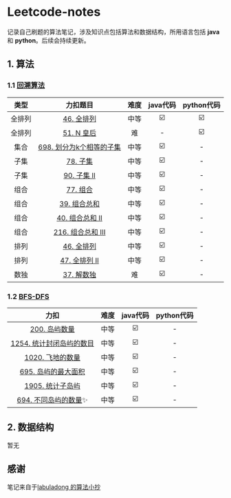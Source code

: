 # Leetcode-notes
记录自己刷题的算法笔记，涉及知识点包括算法和数据结构，所用语言包括 **java** 和 **python**。后续会持续更新。

## 1. 算法

### 1.1 [回溯算法](https://github.com/Ethan-cw/leetcode-notes/tree/main/算法/回朔算法)

|  类型  |                           力扣题目                           | 难度 | java代码 | python代码 |
| :----: | :----------------------------------------------------------: | :--: | :------: | :--------: |
| 全排列 | [46. 全排列](https://leetcode-cn.com/problems/permutations)  | 中等 |    ☑️     |     ☑️      |
| 全排列 |   [51. N 皇后](https://leetcode-cn.com/problems/n-queens)    |  难  |    -     |     ☑️      |
|  集合  | [698. 划分为k个相等的子集](https://leetcode-cn.com/problems/partition-to-k-equal-sum-subsets/) | 中等 |    ☑️     |     -      |
|  子集  |     [78. 子集](https://leetcode-cn.com/problems/subsets)     | 中等 |    ☑️     |     -      |
|  子集  |  [90. 子集 II](https://leetcode-cn.com/problems/subsets-ii)  | 中等 |    ☑️     |     -      |
|  组合  |  [77. 组合](https://leetcode-cn.com/problems/combinations)   | 中等 |    ☑️     |     -      |
|  组合  | [39. 组合总和](https://leetcode-cn.com/problems/combination-sum) | 中等 |    ☑️     |     -      |
|  组合  | [40. 组合总和 II](https://leetcode-cn.com/problems/combination-sum-ii) | 中等 |    ☑️     |     -      |
|  组合  | [216. 组合总和 III](https://leetcode-cn.com/problems/combination-sum-iii) | 中等 |    ☑️     |     -      |
|  排列  | [46. 全排列](https://leetcode-cn.com/problems/permutations)  | 中等 |    ☑️     |     -      |
|  排列  | [47. 全排列 II](https://leetcode-cn.com/problems/permutations-ii) | 中等 |    ☑️     |     -      |
|  数独  | [37. 解数独](https://leetcode-cn.com/problems/sudoku-solver) |  难  |    ☑️     |     -      |

### 1.2 [BFS-DFS](https://github.com/Ethan-cw/leetcode-notes/tree/main/算法/BFS-DFS)

|                             力扣                             | 难度 | java代码 | python代码 |
| :----------------------------------------------------------: | :--: | :------: | :--------: |
| [200. 岛屿数量](https://leetcode-cn.com/problems/number-of-islands) | 中等 |    ☑️     |     -      |
| [1254. 统计封闭岛屿的数目](https://leetcode-cn.com/problems/number-of-closed-islands) | 中等 |    ☑️     |     -      |
| [1020. 飞地的数量](https://leetcode-cn.com/problems/number-of-enclaves) | 中等 |    ☑️     |     -      |
| [695. 岛屿的最大面积](https://leetcode-cn.com/problems/max-area-of-island) | 中等 |    ☑️     |     -      |
| [1905. 统计子岛屿](https://leetcode-cn.com/problems/count-sub-islands) | 中等 |    ☑️     |     -      |
| [694. 不同岛屿的数量](https://leetcode-cn.com/problems/number-of-distinct-islands)✨ | 中等 |    ☑️     |     -      |

## 2. 数据结构

暂无

## 感谢

笔记来自于[labuladong 的算法小抄](https://labuladong.gitee.io/algo/)

